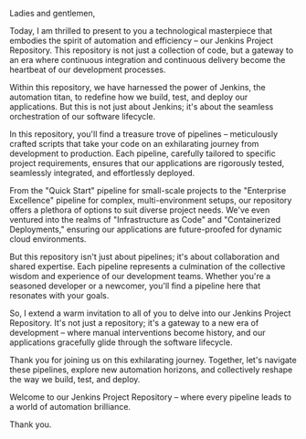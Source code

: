 Ladies and gentlemen,

Today, I am thrilled to present to you a technological masterpiece that embodies the spirit of automation and efficiency – our Jenkins Project Repository. This repository is not just a collection of code, but a gateway to an era where continuous integration and continuous delivery become the heartbeat of our development processes.

Within this repository, we have harnessed the power of Jenkins, the automation titan, to redefine how we build, test, and deploy our applications. But this is not just about Jenkins; it's about the seamless orchestration of our software lifecycle.

In this repository, you'll find a treasure trove of pipelines – meticulously crafted scripts that take your code on an exhilarating journey from development to production. Each pipeline, carefully tailored to specific project requirements, ensures that our applications are rigorously tested, seamlessly integrated, and effortlessly deployed.

From the "Quick Start" pipeline for small-scale projects to the "Enterprise Excellence" pipeline for complex, multi-environment setups, our repository offers a plethora of options to suit diverse project needs. We've even ventured into the realms of "Infrastructure as Code" and "Containerized Deployments," ensuring our applications are future-proofed for dynamic cloud environments.

But this repository isn't just about pipelines; it's about collaboration and shared expertise. Each pipeline represents a culmination of the collective wisdom and experience of our development teams. Whether you're a seasoned developer or a newcomer, you'll find a pipeline here that resonates with your goals.

So, I extend a warm invitation to all of you to delve into our Jenkins Project Repository. It's not just a repository; it's a gateway to a new era of development – where manual interventions become history, and our applications gracefully glide through the software lifecycle.

Thank you for joining us on this exhilarating journey. Together, let's navigate these pipelines, explore new automation horizons, and collectively reshape the way we build, test, and deploy.

Welcome to our Jenkins Project Repository – where every pipeline leads to a world of automation brilliance.

Thank you.
